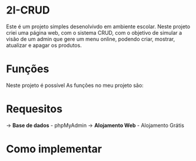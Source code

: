 # 2I-CRUD
Este é um projeto simples desenolvivdo em ambiente escolar. Neste projeto criei uma página web, com o sistema CRUD, com o objetivo de simular a visão de um admin que gere um menu online, podendo criar, mostrar, atualizar e apagar os produtos.

# Funções
Neste projeto é possível
As funções no meu projeto são:

# Requesitos
  -> **Base de dados** - phpMyAdmin
  -> **Alojamento Web** - Alojamento Grátis

# Como implementar
  
